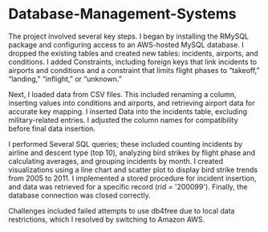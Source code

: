 # Database-Management-Systems

The project involved several key steps. I began by installing the RMySQL package and configuring access to an AWS-hosted MySQL database. I dropped the existing tables and created new tables: incidents, airports, and conditions. I added Constraints, including foreign keys that link incidents to airports and conditions and a constraint that limits flight phases to “takeoff,” “landing,” “inflight,” or “unknown.”

Next, I loaded data from CSV files. This included renaming a column, inserting values into conditions and airports, and retrieving airport data for accurate key mapping. I inserted Data into the incidents table, excluding military-related entries. I adjusted the column names for compatibility before final data insertion.

I performed Several SQL queries; these included counting incidents by airline and descent type (top 10), analyzing bird strikes by flight phase and calculating averages, and grouping incidents by month. I created visualizations using a line chart and scatter plot to display bird strike trends from 2005 to 2011.
I implemented a stored procedure for incident insertion, and data was retrieved for a specific record (rid = '200099'). Finally, the database connection was closed correctly.

Challenges included failed attempts to use db4free due to local data restrictions, which I resolved by switching to Amazon AWS.
